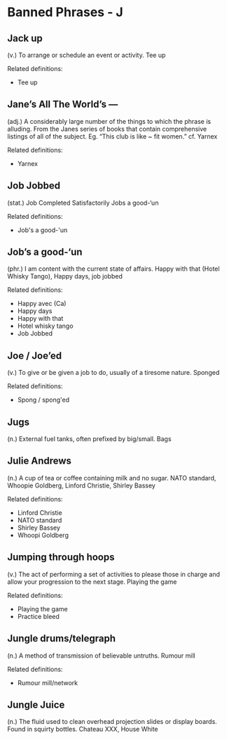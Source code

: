 # Banned Phrases - J

## Jack up
(v.) To arrange or schedule an event or activity. Tee up

Related definitions:

- Tee up
    
## Jane’s All The World’s —
(adj.) A considerably large number of the things to which the phrase is alluding. From the Janes series of books that contain comprehensive listings of all of the subject. Eg. “This club is like ~ fit women.” cf. Yarnex

Related definitions:

- Yarnex

## Job Jobbed
(stat.) Job Completed Satisfactorily Jobs a good-‘un

Related definitions:

- Job's a good-'un

## Job’s a good-‘un
(phr.) I am content with the current state of affairs. Happy with that (Hotel Whisky Tango), Happy days, job jobbed

Related definitions:

- Happy avec (Ca)
- Happy days
- Happy with that
- Hotel whisky tango
- Job Jobbed

## Joe / Joe’ed
(v.) To give or be given a job to do, usually of a tiresome nature. Sponged

Related definitions:

- Spong / spong'ed

## Jugs

(n.) External fuel tanks, often prefixed by big/small. Bags

## Julie Andrews
(n.) A cup of tea or coffee containing milk and no sugar. NATO standard, Whoopie Goldberg, Linford Christie, Shirley Bassey

Related definitions:

- Linford Christie
- NATO standard
- Shirley Bassey
-  Whoopi Goldberg

## Jumping through hoops

(v.) The act of performing a set of activities to please those in charge and allow your progression to the next stage. Playing the game

Related definitions:

- Playing the game
- Practice bleed

## Jungle drums/telegraph
(n.) A method of transmission of believable untruths. Rumour mill

Related definitions:

- Rumour mill/network

## Jungle Juice
(n.) The fluid used to clean overhead projection slides or display boards. Found in squirty bottles. Chateau XXX, House White


